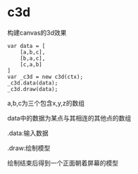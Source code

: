 # c3d

构建canvas的3d效果

```
var data = [
    [a,b,c],
    [b,a,c],
    [c,a,b]
]
var _c3d = new c3d(ctx);
_c3d.data(data);
_c3d.draw(data);
```

a,b,c为三个包含x,y,z的数组

data中的数据为某点与其相连的其他点的数组

.data:输入数据

.draw:绘制模型

绘制结束后得到一个正面朝着屏幕的模型